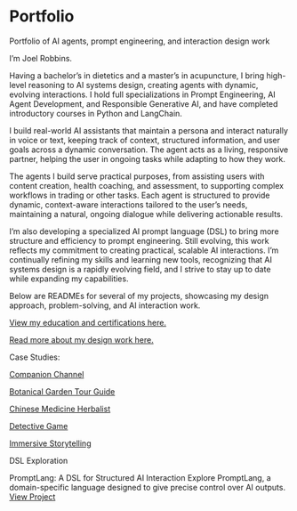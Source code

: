 # Portfolio
Portfolio of AI agents, prompt engineering, and interaction design work

I’m Joel Robbins.

Having a bachelor’s in dietetics and a master’s in acupuncture, I bring high-level reasoning to AI systems design, creating agents with dynamic, evolving interactions. I hold full specializations in Prompt Engineering, AI Agent Development, and Responsible Generative AI, and have completed introductory courses in Python and LangChain.

I build real-world AI assistants that maintain a persona and interact naturally in voice or text, keeping track of context, structured information, and user goals across a dynamic conversation. The agent acts as a living, responsive partner, helping the user in ongoing tasks while adapting to how they work.

The agents I build serve practical purposes, from assisting users with content creation, health coaching, and assessment, to supporting complex workflows in trading or other tasks. Each agent is structured to provide dynamic, context-aware interactions tailored to the user’s needs, maintaining a natural, ongoing dialogue while delivering actionable results.

I’m also developing a specialized AI prompt language (DSL) to bring more structure and efficiency to prompt engineering. Still evolving, this work reflects my commitment to creating practical, scalable AI interactions. I’m continually refining my skills and learning new tools, recognizing that AI systems design is a rapidly evolving field, and I strive to stay up to date while expanding my capabilities.

Below are READMEs for several of my projects, showcasing my design approach, problem-solving, and AI interaction work.

 [View my education and certifications here.](Certifications.md)
 
 [Read more about my design work here.](design.md)

Case Studies:

[Companion Channel](Companion.md)

[Botanical Garden Tour Guide](tour_guide.md)

[Chinese Medicine Herbalist](chinese_herbalist.md)

[Detective Game](detective.md)

[Immersive Storytelling](YouStory.md)

DSL Exploration

PromptLang: A DSL for Structured AI Interaction
Explore PromptLang, a domain-specific language designed to give precise control over AI outputs. [View Project](https://github.com/JoelRobbinsAI/PromptLang.git)

